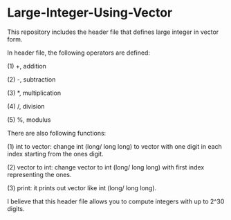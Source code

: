 # Large-Integer-Using-Vector

This repository includes the header file that defines large integer in vector form.

In header file, the following operators are defined:

(1) +, addition

(2) -, subtraction

(3) *, multiplication

(4) /, division

(5) %, modulus

There are also following functions:

(1) int to vector: change int (long/ long long) to vector with one digit in each index starting from the ones digit.

(2) vector to int: change vector to int (long/ long long) with first index representing the ones.

(3) print: it prints out vector like int (long/ long long).

I believe that this header file allows you to compute integers with up to 2^30 digits.